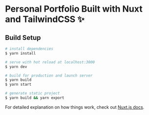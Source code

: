 # Personal Portfolio Built with Nuxt and TailwindCSS :sparkles:

## Build Setup

```bash
# install dependencies
$ yarn install

# serve with hot reload at localhost:3000
$ yarn dev

# build for production and launch server
$ yarn build
$ yarn start

# generate static project
$ yarn build && yarn export
```

For detailed explanation on how things work, check out [Nuxt.js docs](https://nuxtjs.org).
